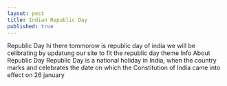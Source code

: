 ```yaml
---
layout: post
title: Indian Republic Day
published: true
---
```


 Republic Day
hi there tommorow is republic day of india we will be celibrating by updatung our site to fit the republic day theme
 Info About Republic Day
Republic Day is a national holiday in India, when the country marks and celebrates the date on which the Constitution of India came into effect on 26 january
